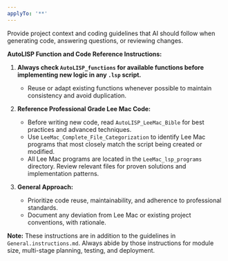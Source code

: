 ```yaml
---
applyTo: '**'
---
```

Provide project context and coding guidelines that AI should follow when generating code, answering questions, or reviewing changes.

**AutoLISP Function and Code Reference Instructions:**

1. **Always check `AutoLISP_functions` for available functions before implementing new logic in any `.lsp` script.**
   - Reuse or adapt existing functions whenever possible to maintain consistency and avoid duplication.

2. **Reference Professional Grade Lee Mac Code:**
   - Before writing new code, read `AutoLISP_LeeMac_Bible` for best practices and advanced techniques.
   - Use `LeeMac_Complete_File_Categorization` to identify Lee Mac programs that most closely match the script being created or modified.
   - All Lee Mac programs are located in the `LeeMac_lsp_programs` directory. Review relevant files for proven solutions and implementation patterns.

3. **General Approach:**
   - Prioritize code reuse, maintainability, and adherence to professional standards.
   - Document any deviation from Lee Mac or existing project conventions, with rationale.

**Note:** These instructions are in addition to the guidelines in `General.instructions.md`. Always abide by those instructions for module size, multi-stage planning, testing, and deployment.